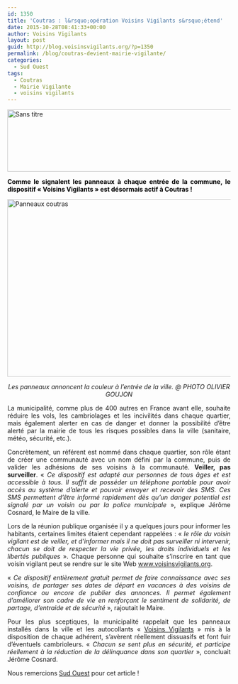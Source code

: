 ```yaml
---
id: 1350
title: 'Coutras : l&rsquo;opération Voisins Vigilants s&rsquo;étend'
date: 2015-10-28T08:41:33+00:00
author: Voisins Vigilants
layout: post
guid: http://blog.voisinsvigilants.org/?p=1350
permalink: /blog/coutras-devient-mairie-vigilante/
categories:
  - Sud Ouest
tags:
  - Coutras
  - Mairie Vigilante
  - voisins vigilants
---
```

[<img class="aligncenter  wp-image-1351" src="http://blog.voisinsvigilants.org/wp-content/uploads/2015/10/Sans-titre.png" alt="Sans titre" width="1035" height="140" />](http://blog.voisinsvigilants.org/wp-content/uploads/2015/10/Sans-titre.png)

<p style="text-align: justify;">
  <span style="color: #000000;"><strong>Comme le signalent les panneaux à chaque entrée de la commune, le dispositif « Voisins Vigilants » est désormais actif à Coutras !</strong></span>
</p>

<p style="text-align: justify;">
  <a href="http://blog.voisinsvigilants.org/wp-content/uploads/2015/10/Panneaux-coutras.jpg"><img class="aligncenter size-full wp-image-1353" src="http://blog.voisinsvigilants.org/wp-content/uploads/2015/10/Panneaux-coutras.jpg" alt="Panneaux coutras" width="800" height="400" /></a>
</p>

<p style="text-align: center;">
  <em>Les panneaux annoncent la couleur à l&rsquo;entrée de la ville. @ PHOTO OLIVIER GOUJON</em>
</p>

<p style="text-align: justify;">
  La municipalité, comme plus de 400 autres en France avant elle, souhaite réduire les vols, les cambriolages et les incivilités dans chaque quartier, mais également alerter en cas de danger et donner la possibilité d&rsquo;être alerté par la mairie de tous les risques possibles dans la ville (sanitaire, météo, sécurité, etc.).
</p>

<p style="text-align: justify;">
  Concrètement, un référent est nommé dans chaque quartier, son rôle étant de créer une communauté avec un nom défini par la commune, puis de valider les adhésions de ses voisins à la communauté. <strong>Veiller, pas surveiller</strong>. « <em>Ce dispositif est adapté aux personnes de tous âges et est accessible à tous. Il suffit de posséder un téléphone portable pour avoir accès au système d&rsquo;alerte et pouvoir envoyer et recevoir des SMS. Ces SMS permettent d&rsquo;être informé rapidement dès qu&rsquo;un danger potentiel est signalé par un voisin ou par la police municipale</em> », explique Jérôme Cosnard, le Maire de la ville.
</p>

<p style="text-align: justify;">
  Lors de la réunion publique organisée il y a quelques jours pour informer les habitants, certaines limites étaient cependant rappelées : «<em> le rôle du voisin vigilant est de veiller, et d&rsquo;informer mais il ne doit pas surveiller ni intervenir, chacun se doit de respecter la vie privée, les droits individuels et les libertés publiques</em> ». Chaque personne qui souhaite s&rsquo;inscrire en tant que voisin vigilant peut se rendre sur le site Web <a href="http://www.voisinsvigilants.org">www.voisinsvigilants.org</a>.
</p>

<p style="text-align: justify;">
  « <em>Ce dispositif entièrement gratuit permet de faire connaissance avec ses voisins, de partager ses dates de départ en vacances à des voisins de confiance ou encore de publier des annonces. Il permet également d&rsquo;améliorer son cadre de vie en renforçant le sentiment de solidarité, de partage, d&rsquo;entraide et de sécurité</em> », rajoutait le Maire.
</p>

<p style="text-align: justify;">
  Pour les plus sceptiques, la municipalité rappelait que les panneaux installés dans la ville et les autocollants « <a href="http://www.voisinsvigilants.org">Voisins Vigilants</a> » mis à la disposition de chaque adhérent, s&rsquo;avèrent réellement dissuasifs et font fuir d&rsquo;éventuels cambrioleurs. « <em>Chacun se sent plus en sécurité, et participe réellement à la réduction de la délinquance dans son quartier</em> », concluait Jérôme Cosnard.
</p>

<p style="text-align: justify;">
  Nous remercions <a href="http://www.sudouest.fr/2015/09/29/l-operation-voisins-vigilants-s-etend-2138362-2848.php">Sud Ouest</a> pour cet article !
</p>
